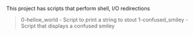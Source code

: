 This project has scripts that perform shell, I/O redirections
> 0-helloe_world - Script to print a string to stout
> 1-confused_smiley - Script that displays a confused smiley
